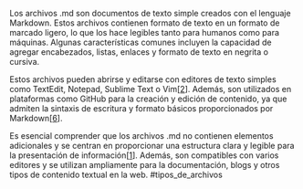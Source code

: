 Los archivos .md son documentos de texto simple creados con el lenguaje Markdown. Estos archivos contienen formato de texto en un formato de marcado ligero, lo que los hace legibles tanto para humanos como para máquinas. Algunas características comunes incluyen la capacidad de agregar encabezados, listas, enlaces y formato de texto en negrita o cursiva.

Estos archivos pueden abrirse y editarse con editores de texto simples como TextEdit, Notepad, Sublime Text o Vim[[2](https://programminghistorian.org/es/lecciones/introduccion-a-markdown)]. Además, son utilizados en plataformas como GitHub para la creación y edición de contenido, ya que admiten la sintaxis de escritura y formato básicos proporcionados por Markdown[[6](https://docs.github.com/es/get-started/writing-on-github/getting-started-with-writing-and-formatting-on-github/basic-writing-and-formatting-syntax)].

Es esencial comprender que los archivos .md no contienen elementos adicionales y se centran en proporcionar una estructura clara y legible para la presentación de información[[1](https://www.ionos.es/digitalguide/paginas-web/desarrollo-web/que-es-un-archivo-md/)]. Además, son compatibles con varios editores y se utilizan ampliamente para la documentación, blogs y otros tipos de contenido textual en la web.
#tipos_de_archivos
